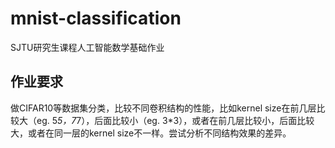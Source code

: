 # mnist-classification
SJTU研究生课程人工智能数学基础作业
## 作业要求
做CIFAR10等数据集分类，比较不同卷积结构的性能，比如kernel size在前几层比较大（eg. 5*5，7*7），后面比较小（eg. 3*3），或者在前几层比较小，后面比较大，或者在同一层的kernel size不一样。尝试分析不同结构效果的差异。